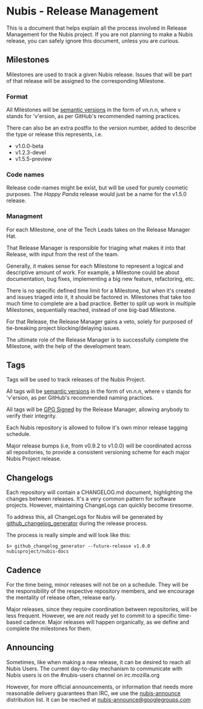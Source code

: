 ﻿# Nubis - Release Management

This is a document that helps explain all the process involved in Release Management for the Nubis project. If you are not planning to make a Nubis release, you can safely ignore this document, unless you are curious.

## Milestones

Milestones are used to track a given Nubis release. Issues that will be part of that release will be assigned to the corresponding Milestone.

### Format

All Milestones will be [semantic versions](http://semver.org/) in the form of vn.n.n, where v stands for 'v'ersion, as per GitHub's recommended naming practices.

There can also be an extra postfix to the version number, added to describe the type or release this represents, i.e.

 * v1.0.0-beta
 * v1.2.3-devel
 * v1.5.5-preview

### Code names

 Release code-names might be exist, but will be used for purely cosmetic purposes. The *Happy Panda* release would just be a name for the v1.5.0 release.

### Managment

For each Milestone, one of the Tech Leads takes on the Release Manager Hat.

That Release Manager is responsible for triaging what makes it into that Release, with input from the rest of the team. 

Generally, it makes sense for each Milestone to represent a logical and descriptive amount of work. For example, a Milestone
could be about documentation, bug fixes, implementing a big new feature, refactoring, etc.

There is no specific defined time limit for a Milestone, but when it's created and issues triaged into it, it should be
factored in. Milestones that take too much time to complete are a bad practice. Better to split up work in multiple Milestones,
sequentially reached, instead of one big-bad Milestone.

For that Release, the Release Manager gains a veto, solely for purposed of tie-breaking project blocking/delaying issues.

The ultimate role of the Release Manager is to successfully complete the Milestone, with the help of the development team.

## Tags

Tags will be used to track releases of the Nubis Project.

All tags will be [semantic versions](http://semver.org/) in the form of vn.n.n, where v stands for 'v'ersion, as per GitHub's recommended naming practices.

All tags will be [GPG Signed](https://git-scm.com/book/tr/v2/Git-Tools-Signing-Your-Work) by the Release Manager, allowing anybody to verify their integrity.

Each Nubis repository is allowed to follow it's own minor release tagging schedule.

Major release bumps (i.e, from v0.9.2 to v1.0.0) will be coordinated across all repositories, to provide a consistent versioning scheme for each major Nubis Project release.

## Changelogs

Each repository will contain a CHANGELOG.md document, highlighting the changes between releases. It's a very common pattern
for software projects. However, maintaining ChangeLogs can quickly become tiresome.

To address this, all ChangeLogs for Nubis will be generated by [github_changelog_generator](https://github.com/skywinder/github-changelog-generator) during the release process.

The process is really simple and will look like this:

    $> github_changelog_generator --future-release v1.0.0 nubisproject/nubis-docs

## Cadence

For the time being, minor releases will not be on a schedule. They will be the responsibility of the respective
repository members, and we encourage the mentality of release often, release early.

Major releases, since they require coordination between repositories, will be less frequent. However, we are not
ready yet to commit to a specific time-based cadence. Major releases will happen organically, as we define and complete
the milestones for them.

## Announcing

Sometimes, like when making a new release, it can be desired to reach all Nubis Users. The current day-to-day mechanism to communicate with Nubis users is on the #nubis-users channel on irc.mozilla.org

However, for more official announcements, or information that needs more reasonable delivery guarantees than IRC, we use the [nubis-announce](https://groups.google.com/d/forum/nubis-announce) distribution list. It can be reached at [nubis-announce@googlegroups.com](nubis-announce@googlegroups.com)

